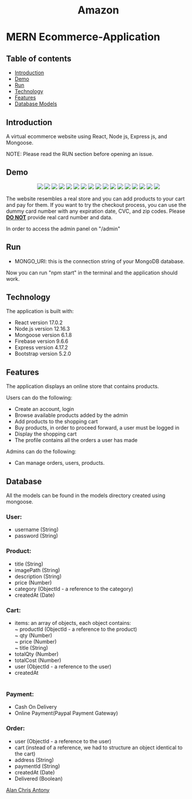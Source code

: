<h1 align="center">Amazon<h1/>

# MERN Ecommerce-Application


## Table of contents

- [Introduction](#introduction)
- [Demo](#demo)
- [Run](#run)
- [Technology](#technology)
- [Features](#features)
- [Database Models](#database)

## Introduction

A virtual ecommerce website using React, Node js, Express js, and Mongoose.

NOTE: Please read the RUN section before opening an issue.

## Demo

<p align="center">
<img src="https://imgur.com/AUANDIe.png"/>
<img src="https://imgur.com/ttUp2cr.png"/>
<img src="https://imgur.com/Q2eD0Ch.png"/>
<img src="https://imgur.com/u7QgIXP.png"/>
<img src="https://imgur.com/leiBFEb.png"/>

<img src="https://imgur.com/eG2LmmH.png"/>
<img src="https://imgur.com/M26A2bA.png"/>
<img src="https://imgur.com/UEWyeHs.png"/>
<img src="https://imgur.com/SSvN2Xo.png"/>
<img src="https://imgur.com/AkcApjM.png"/>

<img src="https://imgur.com/foLzkN4.png"/>
<img src="https://imgur.com/EP1UcYI.png"/>
<img src="https://imgur.com/uRWhLIN.png"/>
<img src="https://imgur.com/Fyul6Fp.png"/>
<img src="https://imgur.com/C2zV6l1.png"/>

<img src="https://imgur.com/cpign8g.png"/>
<img src="https://imgur.com/EYsweEs.png"/>
</p>


The website resembles a real store and you can add products to your cart and pay for them. If you want to try the checkout process, you can use the dummy card number with any expiration date, CVC, and zip codes. Please <u><b>DO NOT</b></u> provide real card number and data.

In order to access the admin panel on "/admin"

## Run


- MONGO_URI: this is the connection string of your MongoDB database.

Now you can run "npm start" in the terminal and the application should work.

## Technology

The application is built with:

- React version 17.0.2
- Node.js version 12.16.3
- Mongoose version 6.1.8
- Firebase version 9.6.6
- Express version 4.17.2
- Bootstrap version 5.2.0


## Features

The application displays an online store that contains products.

Users can do the following:

- Create an account, login
- Browse available products added by the admin
- Add products to the shopping cart
- Buy products, in order to proceed forward, a user must be logged in
- Display the shopping cart
- The profile contains all the orders a user has made

Admins can do the following:

- Can manage orders, users, products.

## Database

All the models can be found in the models directory created using mongoose.

### User:

- username (String)
- password (String)


### Product:

- title (String)
- imagePath (String)
- description (String)
- price (Number)
- category (ObjectId - a reference to the category)
- createdAt (Date)

### Cart:

- items: an array of objects, each object contains: <br>
  ~ productId (ObjectId - a reference to the product) <br>
  ~ qty (Number) <br>
  ~ price (Number) <br>
  ~ title (String) <br>
- totalQty (Number)
- totalCost (Number)
- user (ObjectId - a reference to the user)
- createdAt
  <br><br>
  
  
### Payment:
  
- Cash On Delivery
- Online Payment(Paypal Payment Gateway)  
  

### Order:

- user (ObjectId - a reference to the user)
- cart (instead of a reference, we had to structure an object identical to the cart)
- address (String)
- paymentId (String)
- createdAt (Date)
- Delivered (Boolean)

  

[Alan Chris Antony](https://github.com/alanchrissantony)
